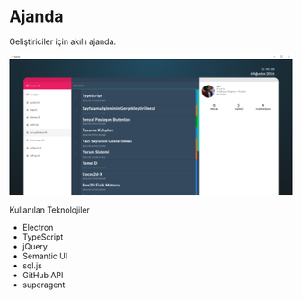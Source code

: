 # Ajanda

Geliştiriciler için akıllı ajanda.  

![Ajanda](resim/1.png)

Kullanılan Teknolojiler

- Electron
- TypeScript
- jQuery
- Semantic UI
- sql.js
- GitHub API
- superagent